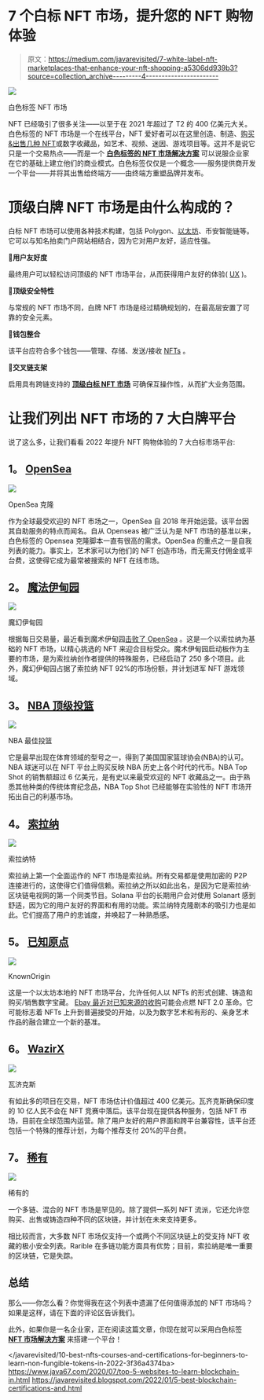 # 7 个白标 NFT 市场，提升您的 NFT 购物体验

> 原文：<https://medium.com/javarevisited/7-white-label-nft-marketplaces-that-enhance-your-nft-shopping-a5306dd939b3?source=collection_archive---------4----------------------->

![](img/10820ce1c8b4ee1d8f0c7ed3de97807d.png)

白色标签 NFT 市场

NFT 已经吸引了很多关注——以至于在 2021 年超过了 T2 的 400 亿美元大关。白色标签的 NFT 市场是一个在线平台，NFT 爱好者可以在这里创造、制造、[购买&出售几种 NFT](https://savingsfunda.blogspot.com/2022/05/how-to-create-and-sell-nft-non-fungible.html)或数字收藏品，如艺术、视频、迷因、游戏项目等。这并不是说它只是一个交易热点——而是一个 [**白色标签的 NFT 市场解决方案**](https://www.appdupe.com/whitelabel-nft-marketplace?utm_source=medium&utm_medium=blog9thjuly&utm_campaign=yasmeen) 可以说服企业家在它的基础上建立他们的商业模式。白色标签仅仅是一个概念——服务提供商开发一个平台——并将其出售给终端方——由终端方重塑品牌并发布。

# **顶级白牌 NFT 市场是由什么构成的？**

白标 NFT 市场可以使用各种技术构建，包括 Polygon、[以太坊](https://javarevisited.blogspot.com/2021/11/top-5-courses-to-learn-ethereum-for.html)、币安智能链等。它可以与知名拍卖门户网站相结合，因为它对用户友好，适应性强。

📌**用户友好度**

最终用户可以轻松访问顶级的 NFT 市场平台，从而获得用户友好的体验( [UX](/javarevisited/6-best-figma-ui-ux-design-courses-for-beginners-94711d31ce61) )。

📌**顶级安全特性**

与常规的 NFT 市场不同，白牌 NFT 市场是经过精确规划的，在最高层安置了可靠的安全元素。

📌**钱包整合**

该平台应符合多个钱包——管理、存储、发送/接收 [NFTs](https://javarevisited.blogspot.com/2021/12/top-5-courses-to-learn-about-nfts-non.html) 。

📌**交叉链支架**

启用具有跨链支持的 [**顶级白标 NFT 市场**](https://www.appdupe.com/whitelabel-nft-marketplace?utm_source=medium&utm_medium=blog9thjuly&utm_campaign=yasmeen) 可确保互操作性，从而扩大业务范围。

# **让我们列出 NFT 市场的 7 大白牌平台**

说了这么多，让我们看看 2022 年提升 NFT 购物体验的 7 大白标市场平台:

## **1。** [**OpenSea**](https://www.appdupe.com/opensea-clone)

![](img/e7785c4e8980561ab149e9b0228cb93d.png)

OpenSea 克隆

作为全球最受欢迎的 NFT 市场之一，OpenSea 自 2018 年开始运营。该平台因其自助服务的特点而闻名。自从 Openseas 被广泛认为是 NFT 市场的基准以来，白色标签的 Opensea 克隆脚本一直有很高的需求。OpenSea 的重点之一是自我列表的能力。事实上，艺术家可以为他们的 NFT 创造市场，而无需支付佣金或平台费，这使得它成为最常被搜索的 NFT 在线市场。

## **2。** [**魔法伊甸园**](/cryptoniche/magic-eden-the-solana-nft-marketplace-amasses-130-million-in-funding-f0a78d7a102)

[![](img/0a9698fac8ba653bba07353a43b5d1b9.png)](https://savingsfunda.blogspot.com/2022/05/top-10-online-courses-to-learn-nfts-non-fun.html)

魔幻伊甸园

根据每日交易量，最近看到魔术伊甸园[击败了 OpenSea](https://www.coindesk.com/business/2022/05/19/magic-eden-tops-opensea-in-daily-trading-volume-as-solana-nfts-heat-up/) 。这是一个以索拉纳为基础的 NFT 市场，以精心挑选的 NFT 来迎合目标受众。魔术伊甸园启动板作为主要的市场，是为索拉纳创作者提供的特殊服务，已经启动了 250 多个项目。此外，魔幻伊甸园占据了索拉纳 NFT 92%的市场份额，并计划进军 NFT 游戏领域。

## **3。** [**NBA 顶级投篮**](https://www.appdupe.com/nba-topshot-clone)

![](img/b8f8f891bbe1a2442813cd7913f22f8d.png)

NBA 最佳投篮

它是最早出现在体育领域的型号之一，得到了美国国家篮球协会(NBA)的认可。NBA 球迷可以在 NFT 平台上购买反映 NBA 历史上各个时代的代币。NBA Top Shot 的销售额超过 6 亿美元，是有史以来最受欢迎的 NFT 收藏品之一。由于熟悉其他种类的传统体育纪念品，NBA Top Shot 已经能够在实验性的 NFT 市场开拓出自己的利基市场。

## **4。** [**索拉纳**](https://www.appdupe.com/blog/solanart-clone/)

[![](img/a73f67ccd31ce35a69bdf06270f55ac9.png)](https://www.courserevisited.com/2022/02/10-best-courses-to-learn-nft-in-2022.html)

索拉纳特

索拉纳上第一个全面运作的 NFT 市场是索拉纳。所有交易都是使用加密的 P2P 连接进行的，这使得它们值得信赖。索拉纳之所以如此出名，是因为它是索拉纳·区块链电视网的第一个同类节目。Solana 平台的长期用户会对使用 Solanart 感到舒适，因为它的用户友好的界面和有用的功能。索兰纳特克隆剧本的吸引力也是如此。它们提高了用户的忠诚度，并唤起了一种熟悉感。

## **5。** [**已知原点**](https://www.appdupe.com/blog/nft-art-marketplace-like-known-origin/)

![](img/638f38cc0045bf2563492f11a7e0c023.png)

KnownOrigin

这是一个以太坊本地的 NFT 市场平台，允许任何人以 NFTs 的形式创建、铸造和购买/销售数字宝藏。 [Ebay 最近对已知来源的收购](https://www.creativebloq.com/news/ebay-buys-knownorigin)可能会点燃 NFT 2.0 革命。它可能标志着 NFTs 上升到普遍接受的开始，以及为数字艺术和有形的、亲身艺术作品的融合建立一个新的基准。

## **6。** [**WazirX**](https://www.appdupe.com/blog/wazirx-nft-marketplace/)

[![](img/b5f733ca80a96c5e4ca71ef8608d5735.png)](https://www.java67.com/2022/03/top-5-free-courses-to-learn-nft-non-fun.html)

瓦济克斯

有如此多的项目在交易，NFT 市场估计价值超过 400 亿美元。瓦齐克斯确保印度的 10 亿人民不会在 NFT 竞赛中落后。该平台现在提供各种服务，包括 NFT 市场，目前在全球范围内运营。除了用户友好的用户界面和跨平台兼容性，该平台还包括一个特殊的推荐计划，为每个推荐支付 20%的平台费。

## 7。 [**稀有**](https://www.appdupe.com/blog/create-nft-marketplace-like-rarible/)

![](img/29d1c8cc783b4594458d8bfa298a1e22.png)

稀有的

一个多链、混合的 NFT 市场是罕见的。除了提供一系列 NFT 流派，它还允许您购买、出售或铸造四种不同的区块链，并计划在未来支持更多。

相比较而言，大多数 NFT 市场仅支持一个或两个不同区块链上的受支持 NFT 收藏的极小安全列表。Rarible 在多链功能方面具有优势；目前，索拉纳是唯一重要的区块链，它是失踪。

## **总结**

那么——你怎么看？你觉得我在这个列表中遗漏了任何值得添加的 NFT 市场吗？如果是这样，请在下面的评论区告诉我们。

此外，如果你是一名企业家，正在阅读这篇文章，你现在就可以采用白色标签 [**NFT 市场解决方案**](https://www.appdupe.com/nft-marketplace-development?utm_source=medium&utm_medium=blog9thjuly&utm_campaign=yasmeen) 来搭建一个平台！

</javarevisited/10-best-nfts-courses-and-certifications-for-beginners-to-learn-non-fungible-tokens-in-2022-3f36a4374ba>  <https://www.java67.com/2020/07/top-5-websites-to-learn-blockchain-in.html>  <https://javarevisited.blogspot.com/2022/01/5-best-blockchain-certifications-and.html> 